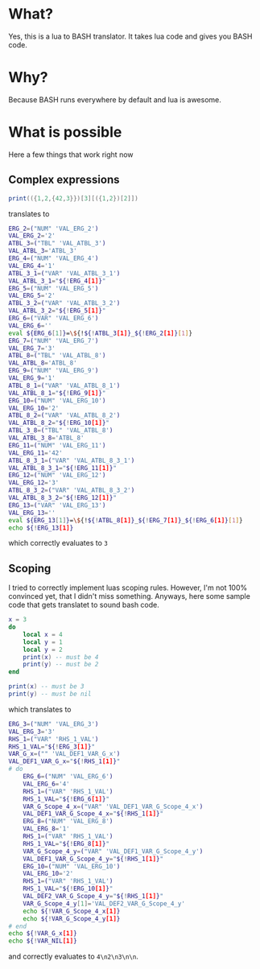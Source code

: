# What?

Yes, this is a lua to BASH translator.
It takes lua code and gives you BASH code.

# Why?

Because BASH runs everywhere by default and lua is awesome.

# What is possible

Here a few things that work right now

## Complex expressions
```lua
print(({1,2,{42,3}})[3][({1,2})[2]])
```

translates to

```bash
ERG_2=("NUM" 'VAL_ERG_2')
VAL_ERG_2='2'
ATBL_3=("TBL" 'VAL_ATBL_3')
VAL_ATBL_3='ATBL_3'
ERG_4=("NUM" 'VAL_ERG_4')
VAL_ERG_4='1'
ATBL_3_1=("VAR" 'VAL_ATBL_3_1')
VAL_ATBL_3_1="${!ERG_4[1]}"
ERG_5=("NUM" 'VAL_ERG_5')
VAL_ERG_5='2'
ATBL_3_2=("VAR" 'VAL_ATBL_3_2')
VAL_ATBL_3_2="${!ERG_5[1]}"
ERG_6=("VAR" 'VAL_ERG_6')
VAL_ERG_6=''
eval ${ERG_6[1]}=\${!${!ATBL_3[1]}_${!ERG_2[1]}[1]}
ERG_7=("NUM" 'VAL_ERG_7')
VAL_ERG_7='3'
ATBL_8=("TBL" 'VAL_ATBL_8')
VAL_ATBL_8='ATBL_8'
ERG_9=("NUM" 'VAL_ERG_9')
VAL_ERG_9='1'
ATBL_8_1=("VAR" 'VAL_ATBL_8_1')
VAL_ATBL_8_1="${!ERG_9[1]}"
ERG_10=("NUM" 'VAL_ERG_10')
VAL_ERG_10='2'
ATBL_8_2=("VAR" 'VAL_ATBL_8_2')
VAL_ATBL_8_2="${!ERG_10[1]}"
ATBL_3_8=("TBL" 'VAL_ATBL_8')
VAL_ATBL_3_8='ATBL_8'
ERG_11=("NUM" 'VAL_ERG_11')
VAL_ERG_11='42'
ATBL_8_3_1=("VAR" 'VAL_ATBL_8_3_1')
VAL_ATBL_8_3_1="${!ERG_11[1]}"
ERG_12=("NUM" 'VAL_ERG_12')
VAL_ERG_12='3'
ATBL_8_3_2=("VAR" 'VAL_ATBL_8_3_2')
VAL_ATBL_8_3_2="${!ERG_12[1]}"
ERG_13=("VAR" 'VAL_ERG_13')
VAL_ERG_13=''
eval ${ERG_13[1]}=\${!${!ATBL_8[1]}_${!ERG_7[1]}_${!ERG_6[1]}[1]}
echo ${!ERG_13[1]}
```

which correctly evaluates to `3`

## Scoping

I tried to correctly implement luas scoping rules. However, I'm not 100% convinced yet, that I didn't miss something. Anyways, here some sample code that gets translatet to sound bash code.

```lua
x = 3
do
    local x = 4
    local y = 1
    local y = 2
    print(x) -- must be 4
    print(y) -- must be 2
end

print(x) -- must be 3
print(y) -- must be nil
```

which translates to
```bash
ERG_3=("NUM" 'VAL_ERG_3') 
VAL_ERG_3='3' 
RHS_1=("VAR" 'RHS_1_VAL') 
RHS_1_VAL="${!ERG_3[1]}" 
VAR_G_x=("" 'VAL_DEF1_VAR_G_x') 
VAL_DEF1_VAR_G_x="${!RHS_1[1]}" 
# do  
    ERG_6=("NUM" 'VAL_ERG_6') 
    VAL_ERG_6='4' 
    RHS_1=("VAR" 'RHS_1_VAL') 
    RHS_1_VAL="${!ERG_6[1]}" 
    VAR_G_Scope_4_x=("VAR" 'VAL_DEF1_VAR_G_Scope_4_x') 
    VAL_DEF1_VAR_G_Scope_4_x="${!RHS_1[1]}" 
    ERG_8=("NUM" 'VAL_ERG_8') 
    VAL_ERG_8='1' 
    RHS_1=("VAR" 'RHS_1_VAL') 
    RHS_1_VAL="${!ERG_8[1]}" 
    VAR_G_Scope_4_y=("VAR" 'VAL_DEF1_VAR_G_Scope_4_y') 
    VAL_DEF1_VAR_G_Scope_4_y="${!RHS_1[1]}" 
    ERG_10=("NUM" 'VAL_ERG_10') 
    VAL_ERG_10='2' 
    RHS_1=("VAR" 'RHS_1_VAL') 
    RHS_1_VAL="${!ERG_10[1]}" 
    VAL_DEF2_VAR_G_Scope_4_y="${!RHS_1[1]}" 
    VAR_G_Scope_4_y[1]='VAL_DEF2_VAR_G_Scope_4_y' 
    echo ${!VAR_G_Scope_4_x[1]} 
    echo ${!VAR_G_Scope_4_y[1]} 
# end  
echo ${!VAR_G_x[1]} 
echo ${!VAR_NIL[1]} 
```

and correctly evaluates to `4\n2\n3\n\n`.
